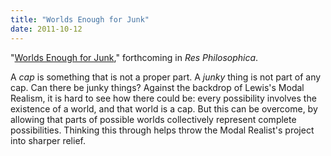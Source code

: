 ```yaml
---
title: "Worlds Enough for Junk"
date: 2011-10-12
---
```


"[Worlds Enough for Junk](http://files.davidsanson.com/research/worlds-enough-for-junk.pdf)," forthcoming in *Res Philosophica*.

A *cap* is something that is not a proper part. A *junky* thing is not
part of any cap. Can there be junky things? Against the backdrop of
Lewis's Modal Realism, it is hard to see how there could be: every
possibility involves the existence of a world, and that world is a cap.
But this can be overcome, by allowing that parts of possible worlds
collectively represent complete possibilities. Thinking this through
helps throw the Modal Realist's project into sharper relief.


